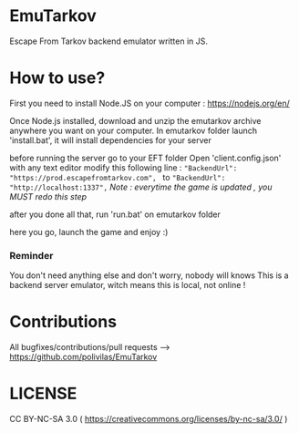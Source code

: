# EmuTarkov
Escape From Tarkov backend emulator written in JS.

# How to use?
First you need to install Node.JS on your computer : https://nodejs.org/en/ 

Once Node.js installed, download and unzip the emutarkov archive  anywhere you want on your computer.
In emutarkov folder launch 'install.bat', it will install dependencies for your server 

before running the server go to your EFT folder 
Open 'client.config.json' with any text editor
modify this following line : 
`"BackendUrl": "https://prod.escapefromtarkov.com", `
to
 `"BackendUrl": "http://localhost:1337",`
 *Note : everytime the game is updated , you MUST redo this step*

after you done all that, run 'run.bat' on emutarkov folder

here you go, launch the game and enjoy :) 

### Reminder 
You don't need anything else and don't worry, nobody will knows
This is a backend server emulator, witch means this is local, not online ! 

# Contributions
All bugfixes/contributions/pull requests --> https://github.com/polivilas/EmuTarkov

# LICENSE
CC BY-NC-SA 3.0 ( https://creativecommons.org/licenses/by-nc-sa/3.0/ )

